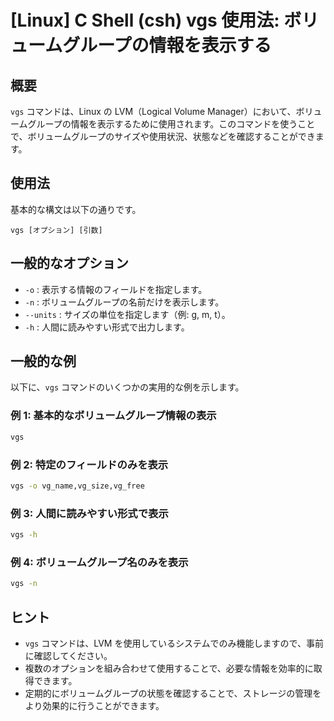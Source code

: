 # [Linux] C Shell (csh) vgs 使用法: ボリュームグループの情報を表示する

## 概要
`vgs` コマンドは、Linux の LVM（Logical Volume Manager）において、ボリュームグループの情報を表示するために使用されます。このコマンドを使うことで、ボリュームグループのサイズや使用状況、状態などを確認することができます。

## 使用法
基本的な構文は以下の通りです。

```
vgs [オプション] [引数]
```

## 一般的なオプション
- `-o` : 表示する情報のフィールドを指定します。
- `-n` : ボリュームグループの名前だけを表示します。
- `--units` : サイズの単位を指定します（例: g, m, t）。
- `-h` : 人間に読みやすい形式で出力します。

## 一般的な例
以下に、`vgs` コマンドのいくつかの実用的な例を示します。

### 例 1: 基本的なボリュームグループ情報の表示
```bash
vgs
```

### 例 2: 特定のフィールドのみを表示
```bash
vgs -o vg_name,vg_size,vg_free
```

### 例 3: 人間に読みやすい形式で表示
```bash
vgs -h
```

### 例 4: ボリュームグループ名のみを表示
```bash
vgs -n
```

## ヒント
- `vgs` コマンドは、LVM を使用しているシステムでのみ機能しますので、事前に確認してください。
- 複数のオプションを組み合わせて使用することで、必要な情報を効率的に取得できます。
- 定期的にボリュームグループの状態を確認することで、ストレージの管理をより効果的に行うことができます。